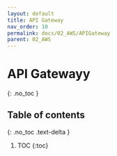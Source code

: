 ```yaml
---
layout: default
title: API Gateway
nav_order: 10
permalink: docs/02_AWS/APIGateway
parent: 02_AWS
---
```


# API Gatewayy
{: .no_toc }

## Table of contents
{: .no_toc .text-delta }

1. TOC
{:toc}